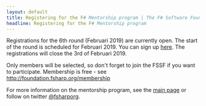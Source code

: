 ```yaml
---
layout: default
title: Registering for the F# Mentorship program | The F# Software Foundation
headline: Registering for the F# Mentorship program
---
```


Registrations for the 6th round (Februari 2019) are currently open.
The start of the round is scheduled for Februari 2019.
You can sign up [here](https://goo.gl/forms/H3CNyMA4RWFSOZrp2). The registrations will close the 3rd of Februari 2019.

Only members will be selected, so don't forget to join the FSSF if you want to participate. Membership is free - see http://foundation.fsharp.org/membership

For more information on the mentorship program, see the [main page](index.html) or follow on twitter [@fsharporg](https://twitter.com/fsharporg).


